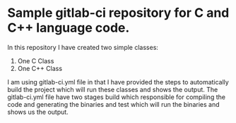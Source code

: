 # Sample gitlab-ci repository for C and C++ language code.

In this repository I have created two simple classes:
1.  One C Class
2.  One C++ Class

I am using gitlab-ci.yml file in that I have provided the steps to automatically build the project which will run these classes and shows the output. The gitlab-ci.yml file have two stages build which responsible for compiling the code and generating the binaries and test which will run the binaries and shows us the output.